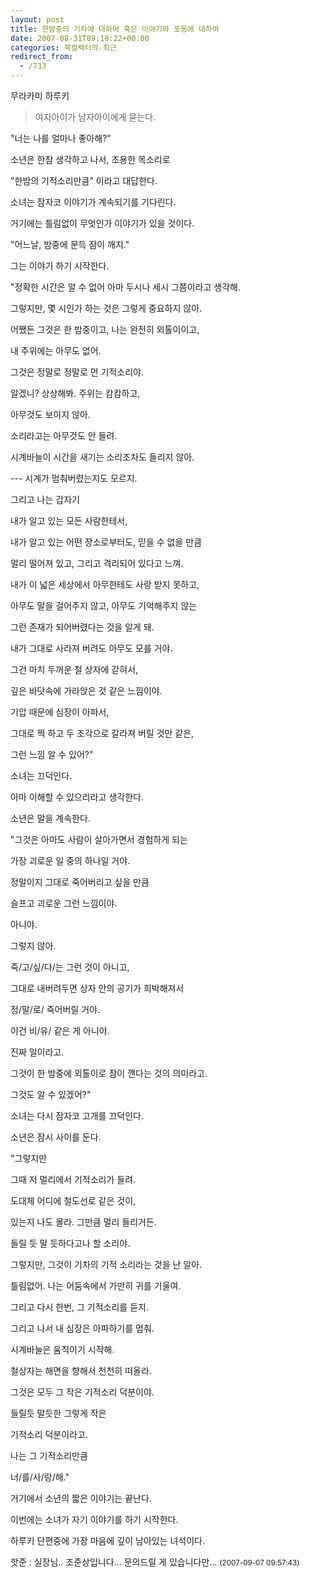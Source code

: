 ```yaml
---
layout: post
title: 한밤중의 기차에 대하여 혹은 이야기와 포옹에 대하여
date: 2007-08-31T09:18:22+00:00
categories: 북컬렉터의-최근
redirect_from:
  - /733
---
```


무라카미 하루키

> 여자아이가 남자아이에게 묻는다.

"너는 나를 얼마나 좋아해?"

소년은 한참 생각하고 나서, 조용한 목소리로

"한밤의 기적소리만큼" 이라고 대답한다.

소녀는 잠자코 이야기가 계속되기를 기다린다.

거기에는 틀림없이 무엇인가 이야기가 있을 것이다.

"어느날, 밤중에 문득 잠이 깨지."

그는 이야기 하기 시작한다.

"정확한 시간은 알 수 없어 아마 두시나 세시 그쯤이라고 생각해.

그렇지만, 몇 시인가 하는 것은 그렇게 중요하지 않아.

어쨌든 그것은 한 밤중이고, 나는 완전히 외톨이이고,

내 주위에는 아무도 없어.

그것은 정말로 정말로 먼 기적소리야.

알겠니? 상상해봐. 주위는 캄캄하고,

아무것도 보이지 않아.

소리라고는 아무것도 안 들려.

시계바늘이 시간을 새기는 소리조차도 들리지 않아.

--- 시계가 멈춰버렸는지도 모르지.

그리고 나는 갑자기

내가 알고 있는 모든 사람한테서,

내가 알고 있는 어떤 장소로부터도, 믿을 수 없을 만큼

멀리 떨어져 있고, 그리고 격리되어 있다고 느껴.

내가 이 넓은 세상에서 아무한테도 사랑 받지 못하고,

아무도 말을 걸어주지 않고, 아무도 기억해주지 않는

그런 존재가 되어버렸다는 것을 알게 돼.

내가 그대로 사라져 버려도 아무도 모를 거야.

그건 마치 두꺼운 철 상자에 갇혀서,

깊은 바닷속에 가라앉은 것 같은 느낌이야.

기압 때문에 심장이 아파서,

그대로 쩍 하고 두 조각으로 갈라져 버릴 것만 같은,

그런 느낌 알 수 있어?"

소녀는 끄덕인다.

아마 이해할 수 있으리라고 생각한다.

소년은 말을 계속한다.

"그것은 아마도 사람이 살아가면서 경험하게 되는

가장 괴로운 일 중의 하나일 거야.

정말이지 그대로 죽어버리고 싶을 만큼

슬프고 괴로운 그런 느낌이야.

아니야.

그렇지 않아.

죽/고/싶/다/는 그런 것이 아니고,

그대로 내버려두면 상자 안의 공기가 희박해져서

정/말/로/ 죽어버릴 거야.

이건 비/유/ 같은 게 아니야.

진짜 일이라고.

그것이 한 밤중에 외톨이로 잠이 깬다는 것의 의미라고.

그것도 알 수 있겠어?"

소녀는 다시 잠자코 고개를 끄덕인다.

소년은 잠시 사이를 둔다.

"그렇지만

그때 저 멀리에서 기적소리가 들려.

도대체 어디에 철도선로 같은 것이,

있는지 나도 몰라. 그만큼 멀리 들리거든.

들릴 듯 말 듯하다고나 할 소리야.

그렇지만, 그것이 기차의 기적 소리라는 것을 난 알아.

틀림없어. 나는 어둠속에서 가만히 귀를 기울여.

그리고 다시 한번, 그 기적소리를 듣지.

그리고 나서 내 심장은 아파하기를 멈춰.

시계바늘은 움직이기 시작해.

철상자는 해면을 향해서 천천히 떠올라.

그것은 모두 그 작은 기적소리 덕분이야.

들릴듯 말듯한 그렇게 작은

기적소리 덕분이라고.

나는 그 기적소리만큼

너/를/사/랑/해."

거기에서 소년의 짧은 이야기는 끝난다.

이번에는 소녀가 자기 이야기를 하기 시작한다. 

하루키 단편중에 가장 마음에 깊이 남아있는 녀석이다.


<div id=comments>
<div class=comment>
<!--- cmt:1110 --->
<!--- mail: --->
<!--- parent:0 --->
핫준 : 
실장님.. 조준상입니다... 문의드릴 게 있습니다만...
 <small>(2007-09-07 09:57:43)</small>
</div>
</div>
